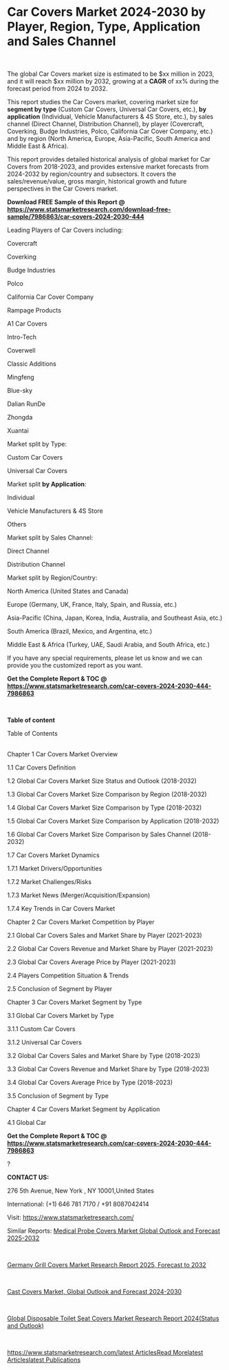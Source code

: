 <h1>Car Covers Market 2024-2030 by Player, Region, Type, Application and Sales Channel</h1><br/><p>The global Car Covers market size is estimated to be $xx million in 2023, and it will reach $xx million by 2032, growing at a <strong>CAGR</strong> of xx% during the forecast period from 2024 to 2032.</p>
 
 
 
 <p>This report studies the Car Covers market, covering market size for <strong>segment by type</strong> (Custom Car Covers, Universal Car Covers, etc.), <strong>by application</strong> (Individual, Vehicle Manufacturers & 4S Store, etc.), by sales channel (Direct Channel, Distribution Channel), by player (Covercraft, Coverking, Budge Industries, Polco, California Car Cover Company, etc.) and by region (North America, Europe, Asia-Pacific, South America and Middle East & Africa).</p>
 
 
 
 <p>This report provides detailed historical analysis of global market for Car Covers from 2018-2023, and provides extensive market forecasts from 2024-2032 by region/country and subsectors. It covers the sales/revenue/value, gross margin, historical growth and future perspectives in the Car Covers market.</p>
 
 
 
 <p><strong>Download FREE Sample of this Report @ <a href="https://www.statsmarketresearch.com/download-free-sample/7986863/car-covers-2024-2030-444">https://www.statsmarketresearch.com/download-free-sample/7986863/car-covers-2024-2030-444</a></strong></p>
 
 
 
 <p>Leading Players of Car Covers including:</p>
 
 
 
 <p>Covercraft</p>
 
 
 
 <p>Coverking</p>
 
 
 
 <p>Budge Industries</p>
 
 
 
 <p>Polco</p>
 
 
 
 <p>California Car Cover Company</p>
 
 
 
 <p>Rampage Products</p>
 
 
 
 <p>A1 Car Covers</p>
 
 
 
 <p>Intro-Tech</p>
 
 
 
 <p>Coverwell</p>
 
 
 
 <p>Classic Additions</p>
 
 
 
 <p>Mingfeng</p>
 
 
 
 <p>Blue-sky</p>
 
 
 
 <p>Dalian RunDe</p>
 
 
 
 <p>Zhongda</p>
 
 
 
 <p>Xuantai</p>
 
 
 
 <p>Market split by Type:</p>
 
 
 
 <p>Custom Car Covers</p>
 
 
 
 <p>Universal Car Covers</p>
 
 
 
 <p>Market split <strong>by Application</strong>:</p>
 
 
 
 <p>Individual</p>
 
 
 
 <p>Vehicle Manufacturers & 4S Store</p>
 
 
 
 <p>Others</p>
 
 
 
 <p>Market split by Sales Channel:</p>
 
 
 
 <p>Direct Channel</p>
 
 
 
 <p>Distribution Channel</p>
 
 
 
 <p>Market split by Region/Country:</p>
 
 
 
 <p>North America (United States and Canada)</p>
 
 
 
 <p>Europe (Germany, UK, France, Italy, Spain, and Russia, etc.)</p>
 
 
 
 <p>Asia-Pacific (China, Japan, Korea, India, Australia, and Southeast Asia, etc.)</p>
 
 
 
 <p>South America (Brazil, Mexico, and Argentina, etc.)</p>
 
 
 
 <p>Middle East & Africa (Turkey, UAE, Saudi Arabia, and South Africa, etc.)</p>
 
 
 
 <p>If you have any special requirements, please let us know and we can provide you the customized report as you want.</p>
 
 
 
 <div><b>Get the Complete Report & TOC @ <a href="https://www.statsmarketresearch.com/car-covers-2024-2030-444-7986863">https://www.statsmarketresearch.com/car-covers-2024-2030-444-7986863</a></b></div>
 
 
 
 <p><br />
 
 <b>Table of content</b></p>
 
 
 
 <p>Table of Contents<br />
 
 <br />
 
 Chapter 1 Car Covers Market Overview<br />
 
 1.1 Car Covers Definition<br />
 
 1.2 Global Car Covers Market Size Status and Outlook (2018-2032)<br />
 
 1.3 Global Car Covers Market Size Comparison by Region (2018-2032)<br />
 
 1.4 Global Car Covers Market Size Comparison by Type (2018-2032)<br />
 
 1.5 Global Car Covers Market Size Comparison by Application (2018-2032)<br />
 
 1.6 Global Car Covers Market Size Comparison by Sales Channel (2018-2032)<br />
 
 1.7 Car Covers Market Dynamics<br />
 
 1.7.1 Market Drivers/Opportunities<br />
 
 1.7.2 Market Challenges/Risks<br />
 
 1.7.3 Market News (Merger/Acquisition/Expansion)<br />
 
 1.7.4 Key Trends in Car Covers Market<br />
 
 Chapter 2 Car Covers Market Competition by Player<br />
 
 2.1 Global Car Covers Sales and Market Share by Player (2021-2023)<br />
 
 2.2 Global Car Covers Revenue and Market Share by Player (2021-2023)<br />
 
 2.3 Global Car Covers Average Price by Player (2021-2023)<br />
 
 2.4 Players Competition Situation & Trends<br />
 
 2.5 Conclusion of Segment by Player<br />
 
 Chapter 3 Car Covers Market Segment by Type<br />
 
 3.1 Global Car Covers Market by Type<br />
 
 3.1.1 Custom Car Covers<br />
 
 3.1.2 Universal Car Covers<br />
 
 3.2 Global Car Covers Sales and Market Share by Type (2018-2023)<br />
 
 3.3 Global Car Covers Revenue and Market Share by Type (2018-2023)<br />
 
 3.4 Global Car Covers Average Price by Type (2018-2023)<br />
 
 3.5 Conclusion of Segment by Type<br />
 
 Chapter 4 Car Covers Market Segment by Application<br />
 
 4.1 Global Car</p>
 
 
 
 <div><b>Get the Complete Report & TOC @ <a href="https://www.statsmarketresearch.com/car-covers-2024-2030-444-7986863">https://www.statsmarketresearch.com/car-covers-2024-2030-444-7986863</a></b></div>
 
 
 
 <p>? </p>
 
 
 
 <p><b>CONTACT US:</b><br />
 
 276 5th Avenue, New York , NY 10001,United States<br />
 
 International: (+1) 646 781 7170 / +91 8087042414<br />
 
 Visit: <a href="https://www.statsmarketresearch.com/">https://www.statsmarketresearch.com/</a><br />
 
 Similar Reports: <a href="https://www.statsmarketresearch.com/car-covers-2024-2030-444-7986863">Medical Probe Covers Market Global Outlook and Forecast 2025-2032 </a><br />
 
 <br />
 
 <a href="https://www.statsmarketresearch.com/car-covers-2024-2030-444-7986863">Germany Grill Covers Market Research Report 2025, Forecast to 2032</a><br />
 
 <br />
 
 <a href="https://www.statsmarketresearch.com/car-covers-2024-2030-444-7986863">Cast Covers Market, Global Outlook and Forecast 2024-2030</a><br />
 
 <br />
 
 <a href="https://www.statsmarketresearch.com/car-covers-2024-2030-444-7986863">Global Disposable Toilet Seat Covers Market Research Report 2024(Status and Outlook)</a><br />
 
 <br />
 
 <a href="https://gyeongbokgung.com">https://www.statsmarketresearch.com/</a><a href="https://hallyeomaritime.com">latest Articles</a><a href="https://jingwansa.com">Read More</a><a href="https://nguoiviet.jp/">latest Articles</a><a href="https://www.intelmarketresearch.com/">latest Publications</a></p>